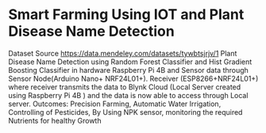 # Smart Farming Using IOT and Plant Disease Name Detection
Dataset Source https://data.mendeley.com/datasets/tywbtsjrjv/1
Plant Disease Name Detection using Random Forest Classifier and Hist Gradient Boosting Classifier in hardware Raspberry Pi 4B and Sensor data through Sensor Node(Arduino Nano+ NRF24L01+).
Receiver (ESP8266+NRF24L01+) where receiver transmits the data to Blynk Cloud (Local Server created using Raspberry Pi 4B ) and the data is now able to access through Local server.
Outcomes:
Precision Farming,
Automatic Water Irrigation,
Controlling of Pesticides,
By Using NPK sensor, monitoring the required Nutrients for healthy Growth
